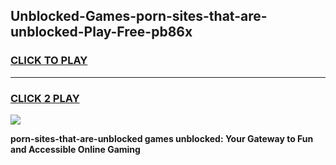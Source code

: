 
## Unblocked-Games-porn-sites-that-are-unblocked-Play-Free-pb86x
<h3>
<a href="https://premium76.site?title=porn-sites-that-are-unblocked&ref=23A">CLICK TO PLAY</a></h3>
<hr>

<h3>
<a href="https://premium76.site?title=porn-sites-that-are-unblocked&ref=23A">CLICK 2 PLAY</a>
  
</h3>

<a href="https://premium76.site?title=porn-sites-that-are-unblocked&ref=23A"><img src="https://clearcache.store/games.png"></a>


**porn-sites-that-are-unblocked games unblocked: Your Gateway to Fun and Accessible Online Gaming**
